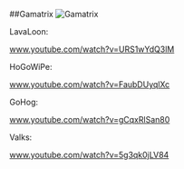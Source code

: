 
##Gamatrix
![Gamatrix](http://www.onehiveclan.com/uploads/2/8/8/6/28864503/4980940_orig.png)

LavaLoon:

www.youtube.com/watch?v=URS1wYdQ3lM

HoGoWiPe:

www.youtube.com/watch?v=FaubDUyqlXc

GoHog:

www.youtube.com/watch?v=gCqxRlSan80

Valks:

www.youtube.com/watch?v=5g3qk0jLV84
